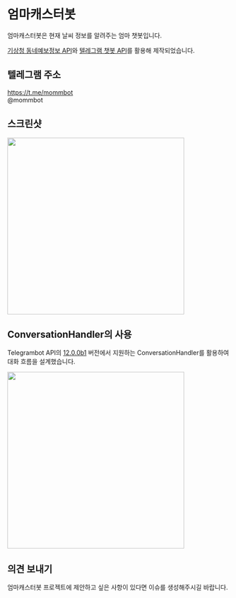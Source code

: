 # 엄마캐스터봇
엄마캐스터봇은 현재 날씨 정보를 알려주는 엄마 챗봇입니다.

<a href="https://www.data.go.kr/dataset/15000099/openapi.do" target="_blank">기상청 동네예보정보 API</a>와 <a href="https://core.telegram.org/bots/api" target="_blank">텔레그램 챗봇 API</a>를 활용해 제작되었습니다.


## 텔레그램 주소
https://t.me/mommbot<br>
@mommbot


## 스크린샷
<img src="https://github.com/dudusae/mom_caster_bot/blob/master/screenshot.jpeg" height="400px">


## ConversationHandler의 사용
Telegrambot API의 <a href="https://github.com/python-telegram-bot/python-telegram-bot/wiki/Transition-guide-to-Version-12.0" target="_blank">12.0.0b1</a> 버전에서 지원하는 ConversationHandler를 활용하여 대화 흐름을 설계했습니다.

<img src="https://github.com/dudusae/mom_caster_bot/blob/master/telegrambot_def.jpg" height="400px">


## 의견 보내기

엄마캐스터봇 프로젝트에 제안하고 싶은 사항이 있다면 이슈를 생성해주시길 바랍니다.
